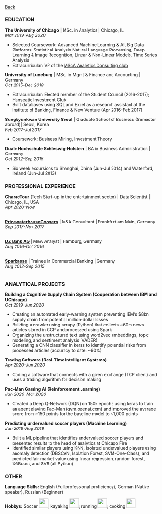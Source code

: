 [Back](/index.md)

### EDUCATION

**The University of Chicago** | MSc. in Analytics | Chicago, IL<br/>
*Mar 2019-Aug 2020*
* Selected Coursework: Advanced Machine Learning & AI, Big Data Platforms, Statistical Analysis  Natural Language Processing, Deep Learning & Image Recognition, Linear & Non-Linear Models, Time Series Analysis 
* Extracurricular: VP of the [MScA Analytics Consulting club](https://github.com/uchicago-msca-club)

**University of Luneburg** | MSc. in Mgmt & Finance and Accounting | Germany<br/>
*Oct 2015-Dec 2018*
* Extracurricular: Elected member of the Student Council (2016-2017); Hanseatic Investment Club 
* Built databases using SQL and Excel as a research assistant at the institute of Banking, Finance & New Venture (Apr 2016-Feb 2017) 

**Sungkyunkwan University Seoul** | Graduate School of Business (Semester abroad)| Seoul, Korea<br/>
*Feb 2017-Jul 2017*
* Coursework: Business Mining, Investment Theory 

**Duale Hochschule Schleswig-Holstein** | BA in Business Administration | Germany<br/>
*Oct 2012-Sep 2015*
* Six week excursions to Shanghai, China (Jun-Jul 2014) and Waterford, Ireland (Jun-Jul 2013)

### PROFESSIONAL EXPERIENCE

**CharacTour** (Tech Start-up in the entertainment sector) | Data Scientist | Chicago, IL, USA<br/>
*Apr 2020-Now*<br><br>

**[PricewaterhouseCoopers](https://www.pwc.com/)** | M&A Consultant | Frankfurt am Main, Germany<br/>
*Sep 2017-Nov 2017*<br><br>

**[DZ Bank AG](https://www.dzbank.com/)** | M&A Analyst | Hamburg, Germany<br/>
*Aug 2016-Oct 2016*<br><br>

**[Sparkasse](https://www.sparkasse.de/)** | Trainee in Commercial Banking | Germany<br/>
*Aug 2012-Sep 2015*<br><br>

### ANALYTICAL PROJECTS

**Building a Cognitive Supply Chain System (Cooperation between IBM and UChicago)**<br/>
*Oct 2019-Jun 2020*
* Creating an automated early-warning system preventing IBM’s $8bn supply chain from potential million-dollar losses 
* Building a crawler using scrapy (Python) that collects ~60m news articles stored in GCP and processed using Spark
* Organizing the unstructured text using word2vec embeddings, topic modeling, and sentiment analysis (VADER)
* Generating a CNN classifier in keras to identify potential risks from processed articles (accuracy to date: ~90%)

**Trading Software (Real-Time Intelligent Systems)**<br/>
*Apr 2020-Jun 2020*
* Coding a software that connects with a given exchange (TCP client) and uses a trading algorithm for decision making

**Pac-Man Gaming AI (Reinforcement Learning)**<br/>
*Jan 2020-Mar 2020*
* Created a Deep Q-Network (DQN) on 150k epochs using keras to train an agent playing Pac-Man (gym.openai.com) and improved the average score from ~150 points for the baseline model to ~1,000 points 

**Predicting undervalued soccer players (Machine Learning)**<br/>
*Jun 2019-Aug 2019*
* Built a ML pipeline that identifies undervalued soccer players and presented results to the head of analytics at Chicago Fire
* Identified similar players using KNN, isolated undervalued players using anomaly detection (DBSCAN, Isolation Forest, SVM-One-Class), and predicted fair market value using linear regression, random forest, XGBoost, and SVR (all Python) 

### OTHER

**Language Skills:** English (Full professional proficiency), German (Native speaker), Russian (Beginner)

**Hobbys:** Soccer <img src="images/soccer_emoji.PNG?raw=true" width="30" height="30"/>; kayaking <img src="images/kayak_emoji.PNG?raw=true" width="30" height="30"/>; running <img src="images/running_emoji.PNG?raw=true" width="30" height="30"/>; cooking <img src="images/cooking_emoji.PNG?raw=true" width="30" height="30"/>

<!-- ### Footer

Last updated: February 2020 -->
